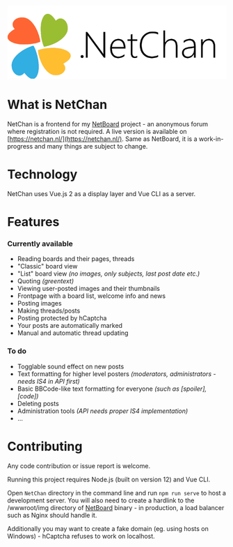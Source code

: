![logo]

# What is NetChan

NetChan is a frontend for my [NetBoard](https://github.com/xtul/NetBoard) project - an anonymous forum where registration is not required. A live version is available on [https://netchan.nl/](https://netchan.nl/). Same as NetBoard, it is a work-in-progress and many things are subject to change.

# Technology

NetChan uses Vue.js 2 as a display layer and Vue CLI as a server.

# Features
### Currently available
 - Reading boards and their pages, threads
 - "Classic" board view
 - "List" board view *(no images, only subjects, last post date etc.)*
 - Quoting *(greentext)*
 - Viewing user-posted images and their thumbnails
 - Frontpage with a board list, welcome info and news
 - Posting images
 - Making threads/posts
 - Posting protected by hCaptcha
 - Your posts are automatically marked
 - Manual and automatic thread updating

### To do
 - Togglable sound effect on new posts
 - Text formatting for higher level posters *(moderators, administrators - needs IS4 in API first)*
 - Basic BBCode-like text formatting for everyone *(such as \[spoiler], \[code])*
 - Deleting posts
 - Administration tools *(API needs proper IS4 implementation)*
 - ...

# Contributing

Any code contribution or issue report is welcome.

Running this project requires Node.js (built on version 12) and Vue CLI.

Open `NetChan` directory in the command line and run `npm run serve` to host a development server. You will also need to create a hardlink to the /wwwroot/img directory of [NetBoard](https://github.com/xtul/NetBoard) binary - in production, a load balancer such as Nginx should handle it.

Additionally you may want to create a fake domain (eg. using hosts on Windows) - hCaptcha refuses to work on localhost.

[logo]: https://raw.githubusercontent.com/xtul/NetBoard/master/NetBoard.Backend/wwwroot/img/logo.png "Logo"
